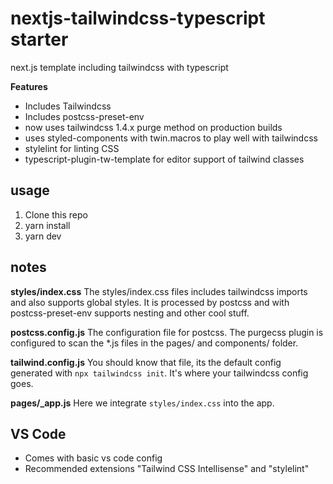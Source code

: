 # nextjs-tailwindcss-typescript starter

next.js template including tailwindcss with typescript

**Features**

- Includes Tailwindcss
- Includes postcss-preset-env
- now uses tailwindcss 1.4.x purge method on production builds
- uses styled-components with twin.macros to play well with tailwindcss
- stylelint for linting CSS
- typescript-plugin-tw-template for editor support of tailwind classes

## usage

1. Clone this repo
2. yarn install
3. yarn dev

## notes

**styles/index.css**
The styles/index.css files includes tailwindcss imports and also supports global styles. It is processed by postcss and with postcss-preset-env supports nesting and other cool stuff.

**postcss.config.js**
The configuration file for postcss. The purgecss plugin is configured to scan the \*.js files in the pages/ and components/ folder.

**tailwind.config.js**
You should know that file, its the default config generated with `npx tailwindcss init`. It's where your tailwindcss config goes.

**pages/\_app.js**
Here we integrate `styles/index.css` into the app.

## VS Code
- Comes with basic vs code config
- Recommended extensions "Tailwind CSS Intellisense" and "stylelint"
